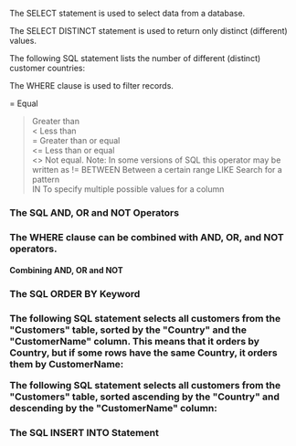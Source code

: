 The SELECT statement is used to select data from a database.

<!-- SELECT column1, column2, ...
FROM table_name; -->

The SELECT DISTINCT statement is used to return only distinct (different) values.
<!-- 
SELECT DISTINCT column1, column2, ...
FROM table_name; -->

The following SQL statement lists the number of different (distinct) customer countries:

<!-- SELECT COUNT(DISTINCT Country) FROM Customers; -->

The WHERE clause is used to filter records.

<!-- SELECT column1, column2, ...
FROM table_name
WHERE condition; -->

<!-- SELECT * FROM Customers
WHERE Country='Mexico'; -->

=	Equal	
>	Greater than	
<	Less than	
>=	Greater than or equal	
<=	Less than or equal	
<>	Not equal. Note: In some versions of SQL this operator may be written as !=	
BETWEEN	Between a certain range	
LIKE	Search for a pattern	
IN	To specify multiple possible values for a column


<h3>The SQL AND, OR and NOT Operators<h3>

The WHERE clause can be combined with AND, OR, and NOT operators.

<!-- SELECT * FROM Customers
WHERE Country='Germany' AND City='Berlin'; -->

<!-- SELECT * FROM Customers
WHERE City='Berlin' OR City='München'; -->

<!-- SELECT * FROM Customers
WHERE NOT Country='Germany'; -->

<h4>Combining AND, OR and NOT<h4>

<!-- SELECT * FROM Customers
WHERE Country='Germany' AND (City='Berlin' OR City='München'); -->

<!-- SELECT * FROM Customers
WHERE NOT Country='Germany' AND NOT Country='USA'; -->

<h3>The SQL ORDER BY Keyword<h3>

<!-- SELECT column1, column2, ...
FROM table_name
ORDER BY column1, column2, ... ASC|DESC; -->

The following SQL statement selects all customers from the "Customers" table, sorted by the "Country" and the "CustomerName" column. This means that it orders by Country, but if some rows have the same Country, it orders them by CustomerName:
<!-- SELECT * FROM Customers
ORDER BY Country, CustomerName; -->

The following SQL statement selects all customers from the "Customers" table, sorted ascending by the "Country" and descending by the "CustomerName" column:
<!-- SELECT * FROM Customers
ORDER BY Country ASC, CustomerName DESC; -->


<h3>The SQL INSERT INTO Statement<h3>